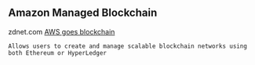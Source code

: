 ## Amazon Managed Blockchain

zdnet.com [AWS goes blockchain](https://www.zdnet.com/article/aws-and-blockchain-the-cloud-giant-announces-two-ledger-services/)

    Allows users to create and manage scalable blockchain networks using both Ethereum or HyperLedger
